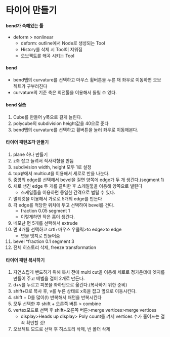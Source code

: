 # 타이어 만들기


#### bend가 속해있는 툴
* deform > nonlinear
  * deform: outline에서 Node로 생성되는 Tool
  * History를 삭제 시 Tool이 지워짐
  * 오브젝트를 왜곡 시키는 Tool
#### bend  
* bend탭의 curvature를 선택하고 마우스 휠버튼을 누른 채 좌우로 이동하면 오브젝트가 구부러진다
* curvature의 기준 축은 회전툴을 이용해서 돌릴 수 있다.
#### bend 실습
1. Cube를 만들어 y푹으로 길게 늘린다.
1. polycube의 subdivision height값을 40으로 준다
1. bend탭의 curvature를 선택하고 휠버튼을 눌러 좌우로 이동해본다.

#### 타이어 패턴조각 만들기
1. plane 하나 만들기
1. z축 잡고 늘려서 직사각형을 만듬
1. subdivision width, height 모두 1로 설정
1. top뷰에서 multicut을 이용해서 세로로 반을 나눈다.
1. 중앙의 edge를 선택해서 bevel을 걸면 양쪽에 edge가 두 개 생긴다.(segment 1)
1. 새로 생긴 edge 두 개를 클릭한 후 스케일툴을 이용해 양쪽으로 벌린다
    * 스케일툴을 이용하면 동일한 간격으로 벌릴 수 있다.
1. 멀티컷을 이용해서 가로로 5개의 edge를 만든다
1. 각 edge를 적당한 위치에 두고 선택하여 bevel를 건다.
    * fraction 0.05 segment 1
    * 이렇게하면 작은 홈이 생긴다.
1. 네모난 면 5개를 선택해서 extrude
1. 면 4개를 선택하고 crtl+마우스 우클릭>to edge>to edge
    * 면을 엣지로 만들어줌
1. bevel
    *fraction 0.1 segment 3
1. 전체 히스토리 삭제, freeze transformation

#### 타이어 패턴 복사하기
1. 자연스럽게 밴드하기 위해 복사 전에 multi cut을 이용해 세로로 정가운데에 엣지를 만들어 주고 베벨을 걸어 2개로 만든다.
1. d+v를 누르고 피봇을 좌하단으로 옮긴다.(복사하기 위한 준비)
1. shift+D로 복사 후, v를 누른 상태로 x축을 잡고 옆으로 이동시킨다.
1. shift + D를 많이(!) 반복해서 패턴을 반복시킨다
1. 모두 선택한 후 shift + 오른쪽 버튼 > combine
1. vertex모드로 선택 후 shift+오른쪽 버튼>merge vertices>merge vertices
    * display>Heads up display> Poly count를 켜서 vertices 수가 줄어드는 걸 꼭 확인할 것!
1. 오브젝트 모드로 선택 후 히스토리 삭제, 빈 폴더 삭제
